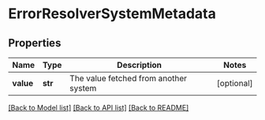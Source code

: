 # ErrorResolverSystemMetadata

## Properties
Name | Type | Description | Notes
------------ | ------------- | ------------- | -------------
**value** | **str** | The value fetched from another system | [optional] 

[[Back to Model list]](../README.md#documentation-for-models) [[Back to API list]](../README.md#documentation-for-api-endpoints) [[Back to README]](../README.md)

